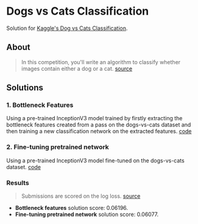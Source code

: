 # Dogs vs Cats Classification

Solution for [Kaggle's Dog vs Cats Classification](https://www.kaggle.com/c/dogs-vs-cats-redux-kernels-edition/overview).

## About

> In this competition, you'll write an algorithm to classify whether images contain either a dog or a cat. [source](https://www.kaggle.com/c/dogs-vs-cats)

## Solutions

### 1. Bottleneck Features

Using a pre-trained InceptionV3 model trained by firstly extracting the bottleneck features created from a pass on the dogs-vs-cats dataset and then training a new classification network on the extracted features. [code](bottleneck_features_model.py)

### 2. Fine-tuning pretrained network

Using a pre-trained InceptionV3 model fine-tuned on the dogs-vs-cats dataset. [code](inceptionV3_fine_tuned_model.py)

### Results

> Submissions are scored on the log loss. [source](https://www.kaggle.com/c/dogs-vs-cats-redux-kernels-edition/overview/evaluation)

* **Bottleneck features** solution score: 0.06196.
* **Fine-tuning pretrained network** solution score: 0.06077.
